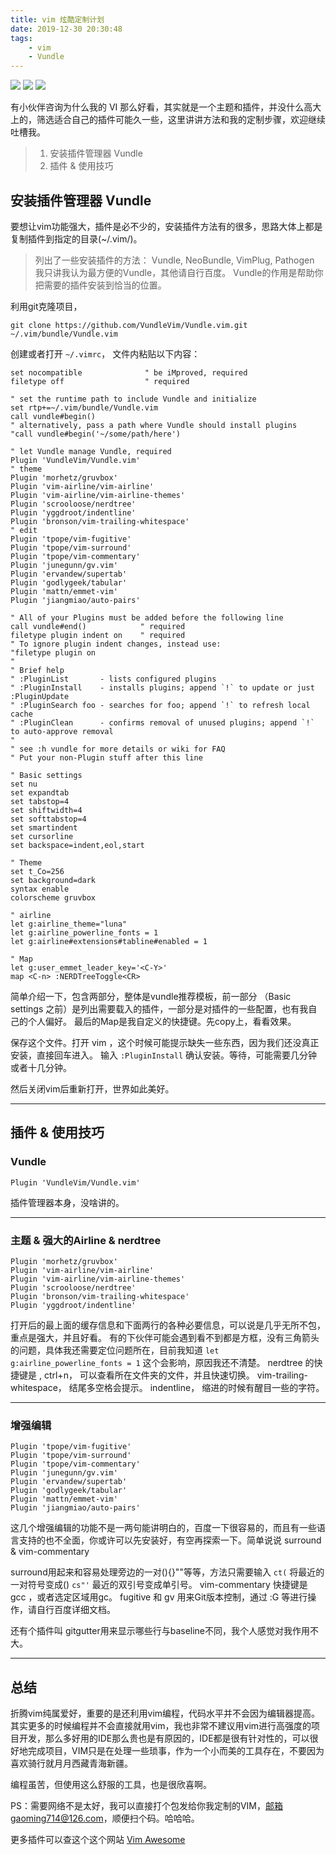 ```yaml
---
title: vim 炫酷定制计划
date: 2019-12-30 20:30:48
tags:
    - vim
    - Vundle
---
```


![](/images/vim-01.png)
![](/images/vim-02.png)
![](/images/vim-03.png)

有小伙伴咨询为什么我的 VI 那么好看，其实就是一个主题和插件，并没什么高大上的，筛选适合自己的插件可能久一些，这里讲讲方法和我的定制步骤，欢迎继续吐槽我。

> 1. 安装插件管理器 Vundle
> 2. 插件 & 使用技巧

<!--more-->

## 安装插件管理器 Vundle

要想让vim功能强大，插件是必不少的，安装插件方法有的很多，思路大体上都是复制插件到指定的目录(~/.vim/)。

> 列出了一些安装插件的方法：
> Vundle, NeoBundle, VimPlug, Pathogen
> 我只讲我认为最方便的Vundle，其他请自行百度。
> Vundle的作用是帮助你把需要的插件安装到恰当的位置。

利用git克隆项目，

    git clone https://github.com/VundleVim/Vundle.vim.git ~/.vim/bundle/Vundle.vim

创建或者打开 `~/.vimrc`， 文件内粘贴以下内容：

```plain
set nocompatible              " be iMproved, required
filetype off                  " required

" set the runtime path to include Vundle and initialize
set rtp+=~/.vim/bundle/Vundle.vim
call vundle#begin()
" alternatively, pass a path where Vundle should install plugins
"call vundle#begin('~/some/path/here')

" let Vundle manage Vundle, required
Plugin 'VundleVim/Vundle.vim'
" theme
Plugin 'morhetz/gruvbox'
Plugin 'vim-airline/vim-airline'
Plugin 'vim-airline/vim-airline-themes'
Plugin 'scrooloose/nerdtree'
Plugin 'yggdroot/indentline'
Plugin 'bronson/vim-trailing-whitespace'
" edit
Plugin 'tpope/vim-fugitive'
Plugin 'tpope/vim-surround'
Plugin 'tpope/vim-commentary'
Plugin 'junegunn/gv.vim'
Plugin 'ervandew/supertab'
Plugin 'godlygeek/tabular'
Plugin 'mattn/emmet-vim'
Plugin 'jiangmiao/auto-pairs'

" All of your Plugins must be added before the following line
call vundle#end()            " required
filetype plugin indent on    " required
" To ignore plugin indent changes, instead use:
"filetype plugin on
"
" Brief help
" :PluginList       - lists configured plugins
" :PluginInstall    - installs plugins; append `!` to update or just :PluginUpdate
" :PluginSearch foo - searches for foo; append `!` to refresh local cache
" :PluginClean      - confirms removal of unused plugins; append `!` to auto-approve removal
"
" see :h vundle for more details or wiki for FAQ
" Put your non-Plugin stuff after this line

" Basic settings
set nu
set expandtab
set tabstop=4
set shiftwidth=4
set softtabstop=4
set smartindent
set cursorline
set backspace=indent,eol,start

" Theme
set t_Co=256
set background=dark
syntax enable
colorscheme gruvbox

" airline
let g:airline_theme="luna"
let g:airline_powerline_fonts = 1
let g:airline#extensions#tabline#enabled = 1

" Map
let g:user_emmet_leader_key='<C-Y>'
map <C-n> :NERDTreeToggle<CR>
```

简单介绍一下，包含两部分，整体是vundle推荐模板，前一部分 （Basic settings 之前）是列出需要载入的插件，一部分是对插件的一些配置，也有我自己的个人偏好。
最后的Map是我自定义的快捷键。先copy上，看看效果。

保存这个文件。打开 vim ，这个时候可能提示缺失一些东西，因为我们还没真正安装，直接回车进入。
输入 `:PluginInstall` 确认安装。等待，可能需要几分钟或者十几分钟。

然后关闭vim后重新打开，世界如此美好。

---

## 插件 & 使用技巧

### Vundle

    Plugin 'VundleVim/Vundle.vim'

插件管理器本身，没啥讲的。

---

### 主题 & 强大的Airline & nerdtree

    Plugin 'morhetz/gruvbox'
    Plugin 'vim-airline/vim-airline'
    Plugin 'vim-airline/vim-airline-themes'
    Plugin 'scrooloose/nerdtree'
    Plugin 'bronson/vim-trailing-whitespace'
    Plugin 'yggdroot/indentline'

打开后的最上面的缓存信息和下面两行的各种必要信息，可以说是几乎无所不包，重点是强大，并且好看。
有的下伙伴可能会遇到看不到都是方框，没有三角箭头的问题，具体我还需要定位问题所在，目前我知道 `let g:airline_powerline_fonts = 1` 这个会影响，原因我还不清楚。
nerdtree 的快捷键是 <C-n>, ctrl+n， 可以查看所在文件夹的文件，并且快速切换。
vim-trailing-whitespace， 结尾多空格会提示。
indentline， 缩进的时候有醒目一些的字符。

---

### 增强编辑

    Plugin 'tpope/vim-fugitive'
    Plugin 'tpope/vim-surround'
    Plugin 'tpope/vim-commentary'
    Plugin 'junegunn/gv.vim'
    Plugin 'ervandew/supertab'
    Plugin 'godlygeek/tabular'
    Plugin 'mattn/emmet-vim'
    Plugin 'jiangmiao/auto-pairs'

这几个增强编辑的功能不是一两句能讲明白的，百度一下很容易的，而且有一些语言支持的也不全面，你或许可以先安装好，有空再探索一下。简单说说 surround & vim-commentary

surround用起来和容易处理旁边的一对(){}""等等，方法只需要输入 `ct(` 将最近的一对符号变成() `cs"'` 最近的双引号变成单引号。
vim-commentary 快捷键是  gcc ，或者选定区域用gc。
fugitive 和 gv 用来Git版本控制，通过 :G 等进行操作，请自行百度详细文档。

还有个插件叫 gitgutter用来显示哪些行与baseline不同，我个人感觉对我作用不大。

---

## 总结

折腾vim纯属爱好，重要的是还利用vim编程，代码水平并不会因为编辑器提高。
其实更多的时候编程并不会直接就用vim，我也非常不建议用vim进行高强度的项目开发，那么多好用的IDE那么贵也是有原因的，IDE都是很有针对性的，可以很好地完成项目，VIM只是在处理一些琐事，作为一个小而美的工具存在，不要因为喜欢骑行就月月西藏青海新疆。

编程虽苦，但使用这么舒服的工具，也是很欣喜啊。

PS：需要网络不是太好，我可以直接打个包发给你我定制的VIM，邮箱gaoming714@126.com，顺便扫个码。哈哈哈。

更多插件可以查这个这个网站
[Vim Awesome][1]

 [1]: https://vimawesome.com/
